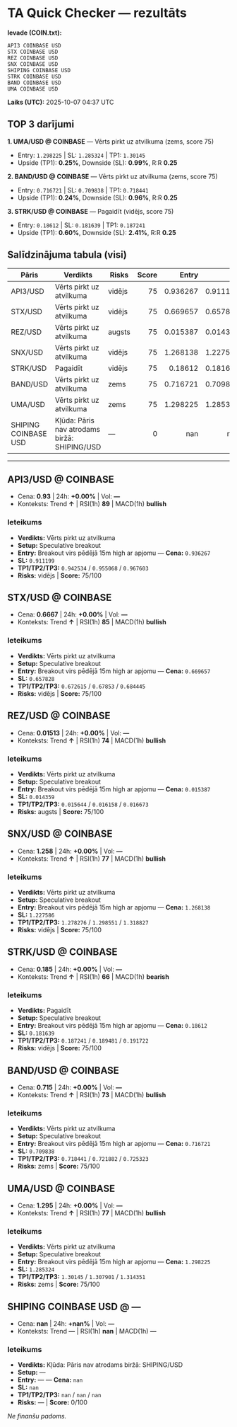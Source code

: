 # TA Quick Checker — rezultāts

**Ievade (COIN.txt):**
```
API3 COINBASE USD
STX COINBASE USD
REZ COINBASE USD
SNX COINBASE USD
SHIPING COINBASE USD
STRK COINBASE USD
BAND COINBASE USD
UMA COINBASE USD
```
**Laiks (UTC):** 2025-10-07 04:37 UTC

## TOP 3 darījumi
**1. UMA/USD @ COINBASE** — Vērts pirkt uz atvilkuma (zems, score 75)
- Entry: `1.298225` | SL: `1.285324` | TP1: `1.30145`
- Upside (TP1): **0.25%**, Downside (SL): **0.99%**, R:R **0.25**

**2. BAND/USD @ COINBASE** — Vērts pirkt uz atvilkuma (zems, score 75)
- Entry: `0.716721` | SL: `0.709838` | TP1: `0.718441`
- Upside (TP1): **0.24%**, Downside (SL): **0.96%**, R:R **0.25**

**3. STRK/USD @ COINBASE** — Pagaidīt (vidējs, score 75)
- Entry: `0.18612` | SL: `0.181639` | TP1: `0.187241`
- Upside (TP1): **0.60%**, Downside (SL): **2.41%**, R:R **0.25**

## Salīdzinājuma tabula (visi)
| Pāris | Verdikts | Risks | Score | Entry | SL | TP1 | Upside% | Downside% | R:R | RSI(1h) | MACD | 24h% | Cena |
|---|---|---|---:|---:|---:|---:|---:|---:|---:|---:|---|---:|---:|
| API3/USD | Vērts pirkt uz atvilkuma | vidējs | 75 | 0.936267 | 0.911199 | 0.942534 | 0.67% | 2.68% | 0.25 | 89 | bullish | +0.00% | 0.93 |
| STX/USD | Vērts pirkt uz atvilkuma | vidējs | 75 | 0.669657 | 0.657828 | 0.672615 | 0.44% | 1.77% | 0.25 | 85 | bullish | +0.00% | 0.6667 |
| REZ/USD | Vērts pirkt uz atvilkuma | augsts | 75 | 0.015387 | 0.014359 | 0.015644 | 1.67% | 6.68% | 0.25 | 74 | bullish | +0.00% | 0.01513 |
| SNX/USD | Vērts pirkt uz atvilkuma | vidējs | 75 | 1.268138 | 1.227586 | 1.278276 | 0.80% | 3.20% | 0.25 | 77 | bullish | +0.00% | 1.258 |
| STRK/USD | Pagaidīt | vidējs | 75 | 0.18612 | 0.181639 | 0.187241 | 0.60% | 2.41% | 0.25 | 66 | bearish | +0.00% | 0.185 |
| BAND/USD | Vērts pirkt uz atvilkuma | zems | 75 | 0.716721 | 0.709838 | 0.718441 | 0.24% | 0.96% | 0.25 | 73 | bullish | +0.00% | 0.715 |
| UMA/USD | Vērts pirkt uz atvilkuma | zems | 75 | 1.298225 | 1.285324 | 1.30145 | 0.25% | 0.99% | 0.25 | 77 | bullish | +0.00% | 1.295 |
| SHIPING COINBASE USD | Kļūda: Pāris nav atrodams biržā: SHIPING/USD | — | 0 | nan | nan | nan | — | — | — | nan | — | +nan% | nan |

---

## API3/USD @ COINBASE
- Cena: **0.93** | 24h: **+0.00%** | Vol: **—**
- Konteksts: Trend **↑** | RSI(1h) **89** | MACD(1h) **bullish**

### Ieteikums
- **Verdikts:** Vērts pirkt uz atvilkuma
- **Setup:** Speculative breakout
- **Entry:** Breakout virs pēdējā 15m high ar apjomu  — **Cena:** `0.936267`
- **SL:** `0.911199`
- **TP1/TP2/TP3:** `0.942534` / `0.955068` / `0.967603`
- **Risks:** vidējs | **Score:** 75/100

## STX/USD @ COINBASE
- Cena: **0.6667** | 24h: **+0.00%** | Vol: **—**
- Konteksts: Trend **↑** | RSI(1h) **85** | MACD(1h) **bullish**

### Ieteikums
- **Verdikts:** Vērts pirkt uz atvilkuma
- **Setup:** Speculative breakout
- **Entry:** Breakout virs pēdējā 15m high ar apjomu  — **Cena:** `0.669657`
- **SL:** `0.657828`
- **TP1/TP2/TP3:** `0.672615` / `0.67853` / `0.684445`
- **Risks:** vidējs | **Score:** 75/100

## REZ/USD @ COINBASE
- Cena: **0.01513** | 24h: **+0.00%** | Vol: **—**
- Konteksts: Trend **↑** | RSI(1h) **74** | MACD(1h) **bullish**

### Ieteikums
- **Verdikts:** Vērts pirkt uz atvilkuma
- **Setup:** Speculative breakout
- **Entry:** Breakout virs pēdējā 15m high ar apjomu  — **Cena:** `0.015387`
- **SL:** `0.014359`
- **TP1/TP2/TP3:** `0.015644` / `0.016158` / `0.016673`
- **Risks:** augsts | **Score:** 75/100

## SNX/USD @ COINBASE
- Cena: **1.258** | 24h: **+0.00%** | Vol: **—**
- Konteksts: Trend **↑** | RSI(1h) **77** | MACD(1h) **bullish**

### Ieteikums
- **Verdikts:** Vērts pirkt uz atvilkuma
- **Setup:** Speculative breakout
- **Entry:** Breakout virs pēdējā 15m high ar apjomu  — **Cena:** `1.268138`
- **SL:** `1.227586`
- **TP1/TP2/TP3:** `1.278276` / `1.298551` / `1.318827`
- **Risks:** vidējs | **Score:** 75/100

## STRK/USD @ COINBASE
- Cena: **0.185** | 24h: **+0.00%** | Vol: **—**
- Konteksts: Trend **↑** | RSI(1h) **66** | MACD(1h) **bearish**

### Ieteikums
- **Verdikts:** Pagaidīt
- **Setup:** Speculative breakout
- **Entry:** Breakout virs pēdējā 15m high ar apjomu  — **Cena:** `0.18612`
- **SL:** `0.181639`
- **TP1/TP2/TP3:** `0.187241` / `0.189481` / `0.191722`
- **Risks:** vidējs | **Score:** 75/100

## BAND/USD @ COINBASE
- Cena: **0.715** | 24h: **+0.00%** | Vol: **—**
- Konteksts: Trend **↑** | RSI(1h) **73** | MACD(1h) **bullish**

### Ieteikums
- **Verdikts:** Vērts pirkt uz atvilkuma
- **Setup:** Speculative breakout
- **Entry:** Breakout virs pēdējā 15m high ar apjomu  — **Cena:** `0.716721`
- **SL:** `0.709838`
- **TP1/TP2/TP3:** `0.718441` / `0.721882` / `0.725323`
- **Risks:** zems | **Score:** 75/100

## UMA/USD @ COINBASE
- Cena: **1.295** | 24h: **+0.00%** | Vol: **—**
- Konteksts: Trend **↑** | RSI(1h) **77** | MACD(1h) **bullish**

### Ieteikums
- **Verdikts:** Vērts pirkt uz atvilkuma
- **Setup:** Speculative breakout
- **Entry:** Breakout virs pēdējā 15m high ar apjomu  — **Cena:** `1.298225`
- **SL:** `1.285324`
- **TP1/TP2/TP3:** `1.30145` / `1.307901` / `1.314351`
- **Risks:** zems | **Score:** 75/100

## SHIPING COINBASE USD @ —
- Cena: **nan** | 24h: **+nan%** | Vol: **—**
- Konteksts: Trend **—** | RSI(1h) **nan** | MACD(1h) **—**

### Ieteikums
- **Verdikts:** Kļūda: Pāris nav atrodams biržā: SHIPING/USD
- **Setup:** —
- **Entry:** —  — **Cena:** `nan`
- **SL:** `nan`
- **TP1/TP2/TP3:** `nan` / `nan` / `nan`
- **Risks:** — | **Score:** 0/100

*Ne finanšu padoms.*

